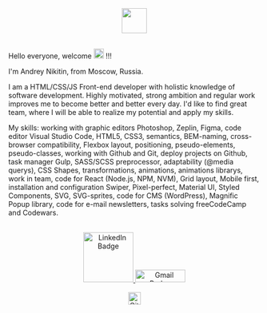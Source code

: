 <div id="header" align="center">
  <img src="https://media.giphy.com/media/du3J3cXyzhj75IOgvA/giphy.gif" width="50"/>
</div>
<br>
 
 Hello everyone, welcome <img src="https://media.giphy.com/media/hvRJCLFzcasrR4ia7z/giphy.gif" height="20" width="20"> !!!

 I'm Andrey Nikitin, from Moscow, Russia.

 I am a HTML/CSS/JS Front-end developer with holistic knowledge of software development. Highly motivated, strong ambition and regular work improves me to become better and better every day. I'd like to find great team, where I will be able to realize my potential and apply my skills.
 
 My skills: working with graphic editors Photoshop, Zeplin, Figma, code editor Visual Studio Code, HTML5, CSS3, semantics, BEM-naming, cross-browser compatibility, Flexbox layout, positioning, pseudo-elements, pseudo-classes, working with Github and Git, deploy projects on Github, task manager Gulp, SASS/SCSS preprocessor, adaptability (@media querys), CSS Shapes, transformations, animations, animations librarys, work in team, code for React (Node.js, NPM, NVM), Grid layout, Mobile first, installation and configuration Swiper, Pixel-perfect, Material UI, Styled Components, SVG, SVG-sprites, code for CMS (WordPress), Magnific Popup library, code for e-mail newsletters, tasks solving freeCodeCamp and Codewars.
 <br>
 <br>
 
 <div id="badges" align="center">
    
   <a href="https://www.linkedin.com/in/andrey-nikitin-rus/" target="_blank">
      <img src="https://img.shields.io/badge/LinkedIn-blue?logo=linkedin&logoColor=white&style=for-the-badge" width="100" alt="LinkedIn Badge"/>
   </a>
  
   <a href="mailto:tamga05@gmail.com" target="_blank">
      <img src="https://img.shields.io/badge/Gmail-red?logo=gmail&logoColor=white&style=for-the-badge" width="100" height="25" alt="Gmail Badge"/>
   </a>
  
  </div>
  <br>
  
  <div id="badges" align="center">
      <img src="https://komarev.com/ghpvc/?username=tamga05&style=flat-square&color=blue" height="25" alt="GitHub Counter"/>
  </div>


